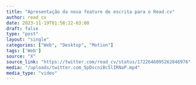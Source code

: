 ```yaml
---
title: "Apresentação da nova feature de escrita para o Read.cv"
author: read_cv
date: 2023-11-19T01:58:22-03:00
draft: false
type: "post"
layout: "single"
categories: ["Web", "Desktop", "Motion"]
tags: ['Web']
source: "X"
source_link: "https://twitter.com/read_cv/status/1722646095262846976"
media: "/uploads/twitter.com_5pDscniBc5lIRNaP.mp4"
media_type: "video"
---
```


